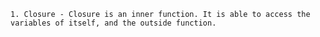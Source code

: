 	
	1. Closure - Closure is an inner function. It is able to access the variables of itself, and the outside function. 

